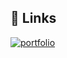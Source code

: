 ## 🔗 Links
[![portfolio](https://img.shields.io/badge/my_portfolio-000?style=for-the-badge&logo=ko-fi&logoColor=white)](https://zanvis.github.io/)

